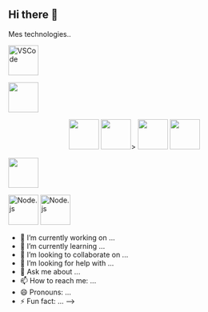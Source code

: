 ## Hi there 👋
Mes technologies..                  
<P>
   <img src="https://cdn.jsdelivr.net/gh/devicons/devicon@latest/icons/vscode/vscode-original-wordmark.svg" alt="VSCode" width="60"/> 
</P>
<p>
   <img src="https://cdn.jsdelivr.net/gh/devicons/devicon@latest/icons/git/git-original-wordmark.svg" width="60" / 
</p>
<p align="center">
  <img src="https://cdn.jsdelivr.net/gh/devicons/devicon@latest/icons/html5/html5-original-wordmark.svg" width="60" /> 
  <img src="https://cdn.jsdelivr.net/gh/devicons/devicon@latest/icons/css3/css3-original-wordmark.svg" width="60" />>
  <img src="https://cdn.jsdelivr.net/gh/devicons/devicon@latest/icons/java/java-original-wordmark.svg" width="60"  /> 
  <img src="https://cdn.jsdelivr.net/gh/devicons/devicon@latest/icons/react/react-original-wordmark.svg" width="60" />        
</p>
<p> 
  <img src="https://cdn.jsdelivr.net/gh/devicons/devicon@latest/icons/json/json-original.svg" width="60" />           
</p>
<p>
   <img src="https://cdn.jsdelivr.net/gh/devicons/devicon@latest/icons/nodejs/nodejs-plain-wordmark.svg" alt="Node.js" width="60"/> 
    <img src="https://cdn.jsdelivr.net/gh/devicons/devicon@latest/icons/nodejs/nodejs-plain-wordmark.svg" alt="Node.js" width="60"/>
</p>
                   
          
          
          
          
          

          
          
- 🔭 I’m currently working on ...
- 🌱 I’m currently learning ...
- 👯 I’m looking to collaborate on ...
- 🤔 I’m looking for help with ...
- 💬 Ask me about ...
- 📫 How to reach me: ...
- 😄 Pronouns: ...
- ⚡ Fun fact: ...
-->
